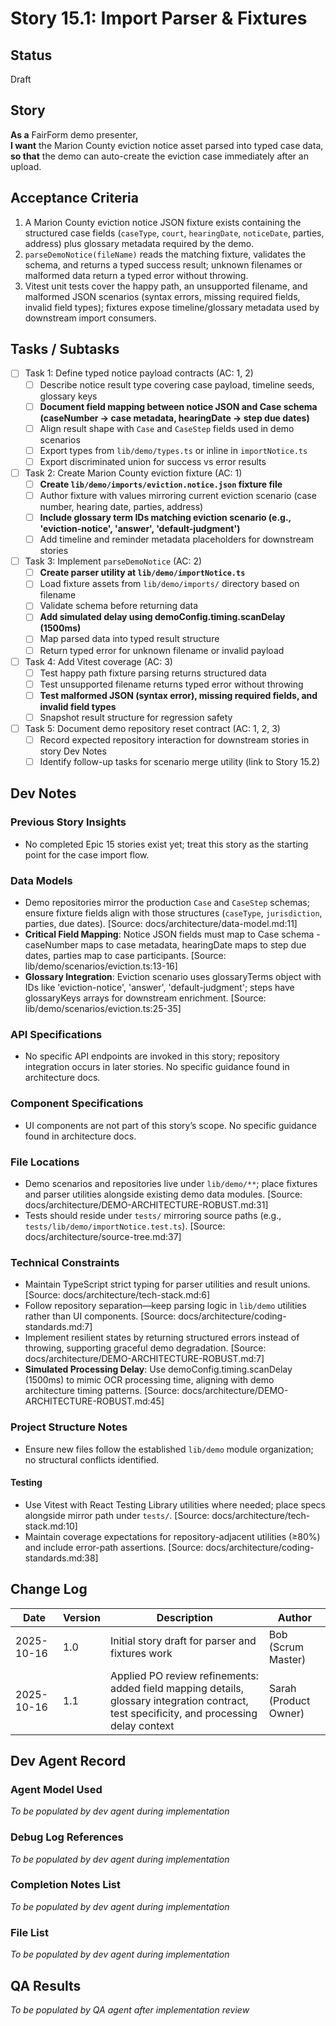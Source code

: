 # Story 15.1: Import Parser & Fixtures

## Status
Draft

## Story
**As a** FairForm demo presenter,  
**I want** the Marion County eviction notice asset parsed into typed case data,  
**so that** the demo can auto-create the eviction case immediately after an upload.

## Acceptance Criteria

1. A Marion County eviction notice JSON fixture exists containing the structured case fields (`caseType`, `court`, `hearingDate`, `noticeDate`, parties, address) plus glossary metadata required by the demo.
2. `parseDemoNotice(fileName)` reads the matching fixture, validates the schema, and returns a typed success result; unknown filenames or malformed data return a typed error without throwing.
3. Vitest unit tests cover the happy path, an unsupported filename, and malformed JSON scenarios (syntax errors, missing required fields, invalid field types); fixtures expose timeline/glossary metadata used by downstream import consumers.

## Tasks / Subtasks

- [ ] Task 1: Define typed notice payload contracts (AC: 1, 2)
  - [ ] Describe notice result type covering case payload, timeline seeds, glossary keys
  - [ ] **Document field mapping between notice JSON and Case schema (caseNumber → case metadata, hearingDate → step due dates)**
  - [ ] Align result shape with `Case` and `CaseStep` fields used in demo scenarios
  - [ ] Export types from `lib/demo/types.ts` or inline in `importNotice.ts`
  - [ ] Export discriminated union for success vs error results
- [ ] Task 2: Create Marion County eviction fixture (AC: 1)
  - [ ] **Create `lib/demo/imports/eviction.notice.json` fixture file**
  - [ ] Author fixture with values mirroring current eviction scenario (case number, hearing date, parties, address)
  - [ ] **Include glossary term IDs matching eviction scenario (e.g., 'eviction-notice', 'answer', 'default-judgment')**
  - [ ] Add timeline and reminder metadata placeholders for downstream stories
- [ ] Task 3: Implement `parseDemoNotice` (AC: 2)
  - [ ] **Create parser utility at `lib/demo/importNotice.ts`**
  - [ ] Load fixture assets from `lib/demo/imports/` directory based on filename
  - [ ] Validate schema before returning data
  - [ ] **Add simulated delay using demoConfig.timing.scanDelay (1500ms)**
  - [ ] Map parsed data into typed result structure
  - [ ] Return typed error for unknown filename or invalid payload
- [ ] Task 4: Add Vitest coverage (AC: 3)
  - [ ] Test happy path fixture parsing returns structured data
  - [ ] Test unsupported filename returns typed error without throwing
  - [ ] **Test malformed JSON (syntax error), missing required fields, and invalid field types**
  - [ ] Snapshot result structure for regression safety
- [ ] Task 5: Document demo repository reset contract (AC: 1, 2, 3)
  - [ ] Record expected repository interaction for downstream stories in story Dev Notes
  - [ ] Identify follow-up tasks for scenario merge utility (link to Story 15.2)

## Dev Notes

### Previous Story Insights
- No completed Epic 15 stories exist yet; treat this story as the starting point for the case import flow.

### Data Models
- Demo repositories mirror the production `Case` and `CaseStep` schemas; ensure fixture fields align with those structures (`caseType`, `jurisdiction`, parties, due dates). [Source: docs/architecture/data-model.md:11]
- **Critical Field Mapping**: Notice JSON fields must map to Case schema - caseNumber maps to case metadata, hearingDate maps to step due dates, parties map to case participants. [Source: lib/demo/scenarios/eviction.ts:13-16]
- **Glossary Integration**: Eviction scenario uses glossaryTerms object with IDs like 'eviction-notice', 'answer', 'default-judgment'; steps have glossaryKeys arrays for downstream enrichment. [Source: lib/demo/scenarios/eviction.ts:25-35]

### API Specifications
- No specific API endpoints are invoked in this story; repository integration occurs in later stories. No specific guidance found in architecture docs.

### Component Specifications
- UI components are not part of this story’s scope. No specific guidance found in architecture docs.

### File Locations
- Demo scenarios and repositories live under `lib/demo/**`; place fixtures and parser utilities alongside existing demo data modules. [Source: docs/architecture/DEMO-ARCHITECTURE-ROBUST.md:31]
- Tests should reside under `tests/` mirroring source paths (e.g., `tests/lib/demo/importNotice.test.ts`). [Source: docs/architecture/source-tree.md:37]

### Technical Constraints
- Maintain TypeScript strict typing for parser utilities and result unions. [Source: docs/architecture/tech-stack.md:6]
- Follow repository separation—keep parsing logic in `lib/demo` utilities rather than UI components. [Source: docs/architecture/coding-standards.md:7]
- Implement resilient states by returning structured errors instead of throwing, supporting graceful demo degradation. [Source: docs/architecture/DEMO-ARCHITECTURE-ROBUST.md:7]
- **Simulated Processing Delay**: Use demoConfig.timing.scanDelay (1500ms) to mimic OCR processing time, aligning with demo architecture timing patterns. [Source: docs/architecture/DEMO-ARCHITECTURE-ROBUST.md:45]

### Project Structure Notes
- Ensure new files follow the established `lib/demo` module organization; no structural conflicts identified.

#### Testing
- Use Vitest with React Testing Library utilities where needed; place specs alongside mirror path under `tests/`. [Source: docs/architecture/tech-stack.md:10]
- Maintain coverage expectations for repository-adjacent utilities (≥80%) and include error-path assertions. [Source: docs/architecture/coding-standards.md:38]

## Change Log

| Date | Version | Description | Author |
|------|---------|-------------|--------|
| 2025-10-16 | 1.0 | Initial story draft for parser and fixtures work | Bob (Scrum Master) |
| 2025-10-16 | 1.1 | Applied PO review refinements: added field mapping details, glossary integration contract, test specificity, and processing delay context | Sarah (Product Owner) |

## Dev Agent Record

### Agent Model Used
_To be populated by dev agent during implementation_

### Debug Log References
_To be populated by dev agent during implementation_

### Completion Notes List
_To be populated by dev agent during implementation_

### File List
_To be populated by dev agent during implementation_

## QA Results
_To be populated by QA agent after implementation review_
